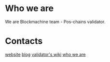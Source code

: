 # Who we are

We are Blockmachine team - Pos-chains validator.

# Contacts

[website](https://blockmachine.pro/)
[blog](https://github.com/Block-machine/blog/)
[validator's wiki](https://github.com/Block-machine/wiki/)
[who we are](https://github.com/Block-machine/who_we_are/)
